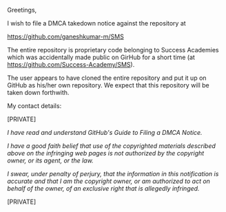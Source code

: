 Greetings,

I wish to file a DMCA takedown notice against the repository at

https://github.com/ganeshkumar-m/SMS

The entire repository is proprietary code belonging to Success Academies
which was accidentally made public on GirHub for a short time (at
https://github.com/Success-Academy/SMS). 

The user appears to have cloned the entire repository and put it up on GitHub as his/her own repository.
We expect that this repository will be taken down forthwith.

My contact details:

[PRIVATE]

*I have read and understand GitHub's Guide to Filing a DMCA Notice.*

*I have a good faith belief that use of the copyrighted materials described
above on the infringing web pages is not authorized by the copyright owner,
or its agent, or the law.*

*I swear, under penalty of perjury, that the information in this
notification is accurate and that I am the copyright owner, or am
authorized to act on behalf of the owner, of an exclusive right that is
allegedly infringed.*

[PRIVATE]
